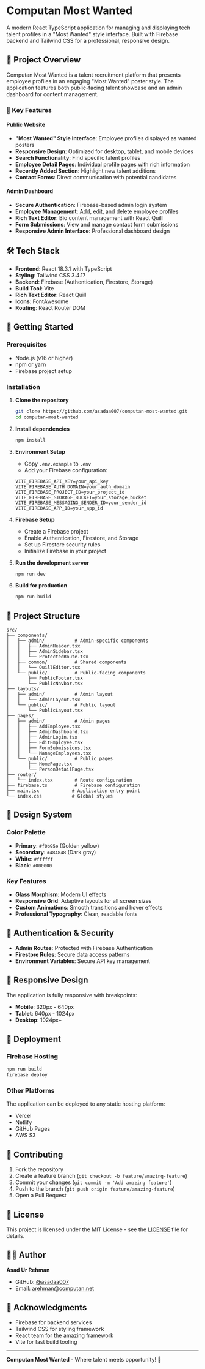 # Computan Most Wanted

A modern React TypeScript application for managing and displaying tech talent profiles in a "Most Wanted" style interface. Built with Firebase backend and Tailwind CSS for a professional, responsive design.

## 🎯 Project Overview

Computan Most Wanted is a talent recruitment platform that presents employee profiles in an engaging "Most Wanted" poster style. The application features both public-facing talent showcase and an admin dashboard for content management.

### 🌟 Key Features

#### Public Website
- **"Most Wanted" Style Interface**: Employee profiles displayed as wanted posters
- **Responsive Design**: Optimized for desktop, tablet, and mobile devices
- **Search Functionality**: Find specific talent profiles
- **Employee Detail Pages**: Individual profile pages with rich information
- **Recently Added Section**: Highlight new talent additions
- **Contact Forms**: Direct communication with potential candidates

#### Admin Dashboard
- **Secure Authentication**: Firebase-based admin login system
- **Employee Management**: Add, edit, and delete employee profiles
- **Rich Text Editor**: Bio content management with React Quill
- **Form Submissions**: View and manage contact form submissions
- **Responsive Admin Interface**: Professional dashboard design

## 🛠 Tech Stack

- **Frontend**: React 18.3.1 with TypeScript
- **Styling**: Tailwind CSS 3.4.17
- **Backend**: Firebase (Authentication, Firestore, Storage)
- **Build Tool**: Vite
- **Rich Text Editor**: React Quill
- **Icons**: FontAwesome
- **Routing**: React Router DOM

## 🚀 Getting Started

### Prerequisites

- Node.js (v16 or higher)
- npm or yarn
- Firebase project setup

### Installation

1. **Clone the repository**
   ```bash
   git clone https://github.com/asadaa007/computan-most-wanted.git
   cd computan-most-wanted
   ```

2. **Install dependencies**
   ```bash
   npm install
   ```

3. **Environment Setup**
   - Copy `.env.example` to `.env`
   - Add your Firebase configuration:
   ```env
   VITE_FIREBASE_API_KEY=your_api_key
   VITE_FIREBASE_AUTH_DOMAIN=your_auth_domain
   VITE_FIREBASE_PROJECT_ID=your_project_id
   VITE_FIREBASE_STORAGE_BUCKET=your_storage_bucket
   VITE_FIREBASE_MESSAGING_SENDER_ID=your_sender_id
   VITE_FIREBASE_APP_ID=your_app_id
   ```

4. **Firebase Setup**
   - Create a Firebase project
   - Enable Authentication, Firestore, and Storage
   - Set up Firestore security rules
   - Initialize Firebase in your project

5. **Run the development server**
   ```bash
   npm run dev
   ```

6. **Build for production**
   ```bash
   npm run build
   ```

## 📁 Project Structure

```
src/
├── components/
│   ├── admin/           # Admin-specific components
│   │   ├── AdminHeader.tsx
│   │   ├── AdminSidebar.tsx
│   │   └── ProtectedRoute.tsx
│   ├── common/          # Shared components
│   │   └── QuillEditor.tsx
│   └── public/          # Public-facing components
│       ├── PublicFooter.tsx
│       └── PublicNavbar.tsx
├── layouts/
│   ├── admin/           # Admin layout
│   │   └── AdminLayout.tsx
│   └── public/          # Public layout
│       └── PublicLayout.tsx
├── pages/
│   ├── admin/           # Admin pages
│   │   ├── AddEmployee.tsx
│   │   ├── AdminDashboard.tsx
│   │   ├── AdminLogin.tsx
│   │   ├── EditEmployee.tsx
│   │   ├── FormSubmissions.tsx
│   │   └── ManageEmployees.tsx
│   └── public/          # Public pages
│       ├── HomePage.tsx
│       └── PersonDetailPage.tsx
├── router/
│   └── index.tsx        # Route configuration
├── firebase.ts          # Firebase configuration
├── main.tsx            # Application entry point
└── index.css           # Global styles
```

## 🎨 Design System

### Color Palette
- **Primary**: `#f0b95e` (Golden yellow)
- **Secondary**: `#484848` (Dark gray)
- **White**: `#ffffff`
- **Black**: `#000000`

### Key Features
- **Glass Morphism**: Modern UI effects
- **Responsive Grid**: Adaptive layouts for all screen sizes
- **Custom Animations**: Smooth transitions and hover effects
- **Professional Typography**: Clean, readable fonts

## 🔐 Authentication & Security

- **Admin Routes**: Protected with Firebase Authentication
- **Firestore Rules**: Secure data access patterns
- **Environment Variables**: Secure API key management

## 📱 Responsive Design

The application is fully responsive with breakpoints:
- **Mobile**: 320px - 640px
- **Tablet**: 640px - 1024px
- **Desktop**: 1024px+

## 🚀 Deployment

### Firebase Hosting
```bash
npm run build
firebase deploy
```

### Other Platforms
The application can be deployed to any static hosting platform:
- Vercel
- Netlify
- GitHub Pages
- AWS S3

## 🤝 Contributing

1. Fork the repository
2. Create a feature branch (`git checkout -b feature/amazing-feature`)
3. Commit your changes (`git commit -m 'Add amazing feature'`)
4. Push to the branch (`git push origin feature/amazing-feature`)
5. Open a Pull Request

## 📄 License

This project is licensed under the MIT License - see the [LICENSE](LICENSE) file for details.

## 👨‍💻 Author

**Asad Ur Rehman**
- GitHub: [@asadaa007](https://github.com/asadaa007)
- Email: arehman@computan.net

## 🙏 Acknowledgments

- Firebase for backend services
- Tailwind CSS for styling framework
- React team for the amazing framework
- Vite for fast build tooling

---

**Computan Most Wanted** - Where talent meets opportunity! 🎯
